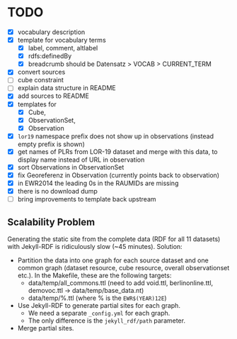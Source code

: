 # TODO

- [X] vocabulary description
- [X] template for vocabulary terms
    - [X] label, comment, altlabel
    - [X] rdfs:definedBy
    - [X] breadcrumb should be Datensatz > VOCAB > CURRENT_TERM
- [X] convert sources
- [ ] cube constraint
- [ ] explain data structure in README
- [X] add sources to README
- [X] templates for 
    - [X] Cube, 
    - [X] ObservationSet, 
    - [X] Observation
- [X] `lor19` namespace prefix does not show up in observations (instead empty prefix is shown)
- [X] get names of PLRs from LOR-19 dataset and merge with this data, to display name instead of URL in observation
- [X] sort Observations in ObservationSet
- [X] fix Georeferenz in Observation (currently points back to observation)
- [X] in EWR2014 the leading 0s in the RAUMIDs are missing
- [X] there is no download dump
- [ ] bring improvements to template back upstream

## Scalability Problem

Generating the static site from the complete data (RDF for all 11 datasets) with Jekyll-RDF is ridiculously slow (~45 minutes). Solution:

- Partition the data into one graph for each source dataset and one common graph (dataset resource, cube resource, overall observationset etc.). In the Makefile, these are the following targets:
    - data/temp/all_commons.ttl (need to add void.ttl, berlinonline.ttl, demovoc.ttl -> data/temp/base_data.nt)
    - data/temp/%.ttl (where % is the `EWR$(YEAR)12E`)
- Use Jekyll-RDF to generate partial sites for each graph.
    - We need a separate `_config.yml` for each graph.
    - The only difference is the `jekyll_rdf/path` parameter.
- Merge partial sites.